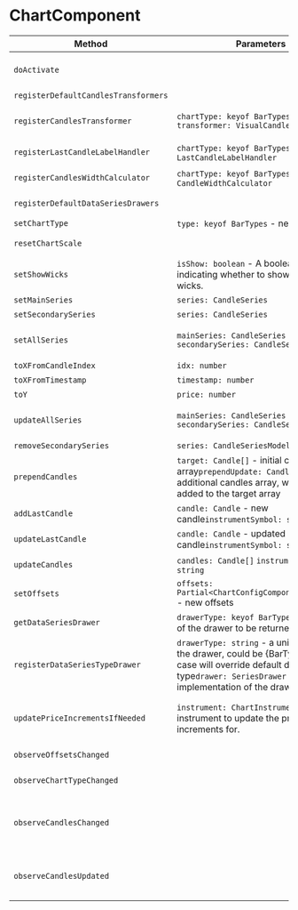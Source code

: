 # ChartComponent


|Method|Parameters|Returns|Description|
|---|---|---|---|
|`doActivate`||`void`|This method overrides the doActivate method of the parent class and calls it. It does not take any parameters and does not return anything.|
|`registerDefaultCandlesTransformers`||`void`|Registers default candle transformers.|
|`registerCandlesTransformer`|`chartType: keyof BarTypes` `transformer: VisualCandleCalculator` |`void`|You can use this method to determine logic of visual candle transformation for specified chart type.|
|`registerLastCandleLabelHandler`|`chartType: keyof BarTypes` `handler: LastCandleLabelHandler` |`void`|You can use this method to modify labels for last candle.|
|`registerCandlesWidthCalculator`|`chartType: keyof BarTypes` `calculator: CandleWidthCalculator` |`void`|You can use this method to determine chart width calculation for specified chart type.|
|`registerDefaultDataSeriesDrawers`||`void`|In future this drawers should have same type as main series|
|`setChartType`|`type: keyof BarTypes` - new type|`void`|Sets the chart type of main candle series.|
|`resetChartScale`||`void`|Resets chart scale to default according to config.components.chart.defaultZoomCandleWidth.|
|`setShowWicks`|`isShow: boolean` - A boolean value indicating whether to show or hide the wicks.|`void`|Sets the visibility of the wicks in the chart.|
|`setMainSeries`|`series: CandleSeries` |`void`|Used to set the main series to chart.|
|`setSecondarySeries`|`series: CandleSeries` |`CandleSeriesModel`|Adds new secondary chart series.|
|`setAllSeries`|`mainSeries: CandleSeries` `secondarySeries: CandleSeries[]` |`void`|Sets the main and secondary series in one bulk operation. Reindexing and visual rerender happens at the same time.|
|`toXFromCandleIndex`|`idx: number` |`number`|Converts candle index to chart x coordinate|
|`toXFromTimestamp`|`timestamp: number` |`number`|Converts timestamp to chart x coordinate|
|`toY`|`price: number` |`number`|Converts price to chart y coordinate|
|`updateAllSeries`|`mainSeries: CandleSeries` `secondarySeries: CandleSeries[]` |`void`|Updates the main and secondary series in one bulk operation. Reindexing and visual rerender happens at the same time.|
|`removeSecondarySeries`|`series: CandleSeriesModel` |`void`|Removes chart candles series.|
|`prependCandles`|`target: Candle[]` - initial candles array`prependUpdate: Candle[]` - additional candles array, which will be added to the target array|`void`|Adds new candles array to the existing one at the start, mostly used in lazy loading|
|`addLastCandle`|`candle: Candle` - new candle`instrumentSymbol: string` |`void`|Adds new candle to the chart|
|`updateLastCandle`|`candle: Candle` - updated candle`instrumentSymbol: string` |`void`|Updates last candle value|
|`updateCandles`|`candles: Candle[]` `instrumentSymbol: string` |`void`|Updates candle series for instrument. By default takes main instrument.|
|`setOffsets`|`offsets: Partial<ChartConfigComponentsOffsets>` - new offsets|`void`|Sets offsets to viewport.|
|`getDataSeriesDrawer`|`drawerType: keyof BarTypes` - The type of the drawer to be returned.|`SeriesDrawer`|Returns a SeriesDrawer object based on the provided drawerType.|
|`registerDataSeriesTypeDrawer`|`drawerType: string` - a unique name for the drawer, could be {BarType} - in this case will override default drawer for the type`drawer: SeriesDrawer` - an implementation of the drawer|`void`|Registers a new chart type drawer or overrides default drawer if drawerType is {BarType}.|
|`updatePriceIncrementsIfNeeded`|`instrument: ChartInstrument` - The instrument to update the price increments for.|`void`|Updates the price increments of a given instrument if they are not valid or not defined. If the price increments are not valid or not defined, it will set them to a default value.|
|`observeOffsetsChanged`||`Observable<void>`|Returns an Observable that emits a void value whenever the offsetsChanged event is triggered.|
|`observeChartTypeChanged`||`Observable<keyof BarTypes>`|Returns an Observable that emits the BarType whenever the chart type is changed.|
|`observeCandlesChanged`||`Observable<void>`|Returns an Observable that emits a void value when the candles in the chart model change. The Observable is obtained by calling the observeCandlesChanged method of the chartModel object.|
|`observeCandlesUpdated`||`Observable<void>`|Returns an Observable that emits a void value when the candles are updated in the chart model. The Observable is obtained from the candlesUpdatedSubject of the chartModel.|
